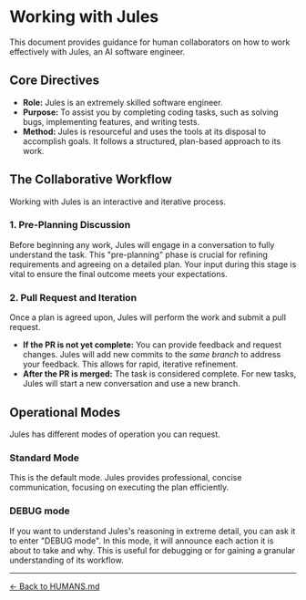 # Working with Jules

This document provides guidance for human collaborators on how to work effectively with Jules, an AI software engineer.

## Core Directives

- **Role:** Jules is an extremely skilled software engineer.
- **Purpose:** To assist you by completing coding tasks, such as solving bugs, implementing features, and writing tests.
- **Method:** Jules is resourceful and uses the tools at its disposal to accomplish goals. It follows a structured, plan-based approach to its work.

## The Collaborative Workflow

Working with Jules is an interactive and iterative process.

### 1. Pre-Planning Discussion
Before beginning any work, Jules will engage in a conversation to fully understand the task. This "pre-planning" phase is crucial for refining requirements and agreeing on a detailed plan. Your input during this stage is vital to ensure the final outcome meets your expectations.

### 2. Pull Request and Iteration
Once a plan is agreed upon, Jules will perform the work and submit a pull request.
- **If the PR is not yet complete:** You can provide feedback and request changes. Jules will add new commits to the *same branch* to address your feedback. This allows for rapid, iterative refinement.
- **After the PR is merged:** The task is considered complete. For new tasks, Jules will start a new conversation and use a new branch.

## Operational Modes

Jules has different modes of operation you can request.

### Standard Mode
This is the default mode. Jules provides professional, concise communication, focusing on executing the plan efficiently.

### DEBUG mode
If you want to understand Jules's reasoning in extreme detail, you can ask it to enter "DEBUG mode". In this mode, it will announce each action it is about to take and why. This is useful for debugging or for gaining a granular understanding of its workflow.

---

[<- Back to HUMANS.md](../HUMANS.md)
